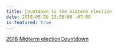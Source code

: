 ```yaml
---
title: Countdown to the midterm election
date: 2018-05-20 13:58:00 -07:00
is featured: true
---
```


<div data-type="countdown" data-id="282705" class="tickcounter" style="width: 100%; position: relative; padding-bottom: 25%"><a href="//www.tickcounter.com/countdown/282705/2018-midterm-election" title="2018 Midterm election">2018 Midterm election</a><a href="//www.tickcounter.com/" title="Countdown">Countdown</a></div><script>(function(d, s, id) { var js, pjs = d.getElementsByTagName(s)[0]; if (d.getElementById(id)) return; js = d.createElement(s); js.id = id; js.src = "//www.tickcounter.com/static/js/loader.js"; pjs.parentNode.insertBefore(js, pjs); }(document, "script", "tickcounter-sdk"));</script>